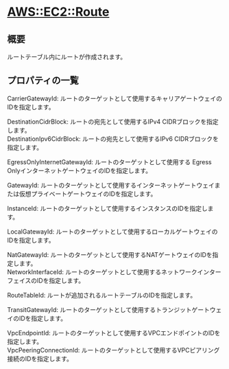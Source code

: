 # [AWS::EC2::Route](https://docs.aws.amazon.com/ja_jp/AWSCloudFormation/latest/UserGuide/aws-resource-ec2-route.html)  

## 概要
ルートテーブル内にルートが作成されます。

## プロパティの一覧
CarrierGatewayId: ルートのターゲットとして使用するキャリアゲートウェイのIDを指定します。

DestinationCidrBlock: ルートの宛先として使用するIPv4 CIDRブロックを指定します。  
DestinationIpv6CidrBlock: ルートの宛先として使用するIPv6 CIDRブロックを指定します。

EgressOnlyInternetGatewayId: ルートのターゲットとして使用する  Egress OnlyインターネットゲートウェイのIDを指定します。

GatewayId: ルートのターゲットとして使用するインターネットゲートウェイまたは仮想プライベートゲートウェイのIDを指定します。

InstanceId: ルートのターゲットとして使用するインスタンスのIDを指定します。

LocalGatewayId: ルートのターゲットとして使用するローカルゲートウェイのIDを指定します。

NatGatewayId: ルートのターゲットとして使用するNATゲートウェイのIDを指定します。  
NetworkInterfaceId: ルートのターゲットとして使用するネットワークインターフェイスのIDを指定します。

RouteTableId: ルートが追加されるルートテーブルのIDを指定します。

TransitGatewayId: ルートのターゲットとして使用するトランジットゲートウェイのIDを指定します。

VpcEndpointId: ルートのターゲットとして使用するVPCエンドポイントのIDを指定します。  
VpcPeeringConnectionId: ルートのターゲットとして使用するVPCピアリング接続のIDを指定します。
